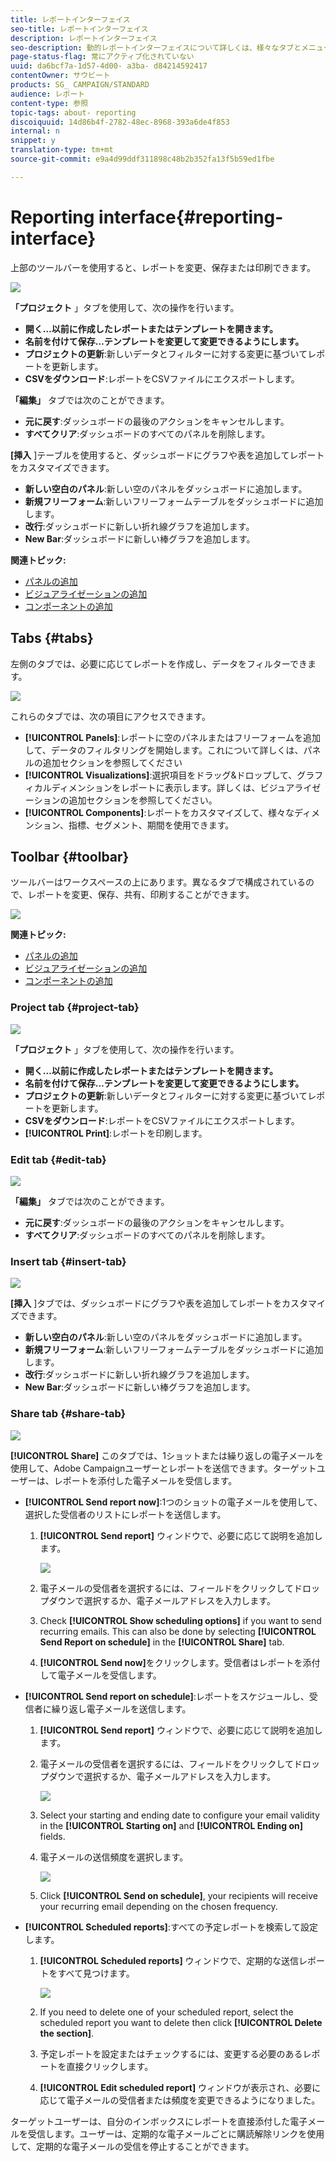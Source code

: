 ```yaml
---
title: レポートインターフェイス
seo-title: レポートインターフェイス
description: レポートインターフェイス
seo-description: 動的レポートインターフェイスについて詳しくは、様々なタブとメニューの操作方法を参照してください。
page-status-flag: 常にアクティブ化されていない
uuid: da6bcf7a-1d57-4d00- a3ba- d84214592417
contentOwner: サウビート
products: SG_ CAMPAIGN/STANDARD
audience: レポート
content-type: 参照
topic-tags: about- reporting
discoiquuid: 14d86b4f-2782-48ec-8968-393a6de4f853
internal: n
snippet: y
translation-type: tm+mt
source-git-commit: e9a4d99ddf311898c48b2b352fa13f5b59ed1fbe

---
```



# Reporting interface{#reporting-interface}

上部のツールバーを使用すると、レポートを変更、保存または印刷できます。

![](assets/dynamic_report_toolbar.png)

**「プロジェクト** 」タブを使用して、次の操作を行います。

* **開く…以前に作成したレポートまたはテンプレートを開きます。**
* **名前を付けて保存…テンプレートを変更して変更できるようにします。**
* **プロジェクトの更新**:新しいデータとフィルターに対する変更に基づいてレポートを更新します。
* **CSVをダウンロード**:レポートをCSVファイルにエクスポートします。

**「編集」** タブでは次のことができます。

* **元に戻す**:ダッシュボードの最後のアクションをキャンセルします。
* **すべてクリア**:ダッシュボードのすべてのパネルを削除します。

**[挿入** ]テーブルを使用すると、ダッシュボードにグラフや表を追加してレポートをカスタマイズできます。

* **新しい空白のパネル**:新しい空のパネルをダッシュボードに追加します。
* **新規フリーフォーム**:新しいフリーフォームテーブルをダッシュボードに追加します。
* **改行**:ダッシュボードに新しい折れ線グラフを追加します。
* **New Bar**:ダッシュボードに新しい棒グラフを追加します。

**関連トピック:**

* [パネルの追加](../../reporting/using/adding-panels.md)
* [ビジュアライゼーションの追加](../../reporting/using/adding-visualizations.md)
* [コンポーネントの追加](../../reporting/using/adding-components.md)

## Tabs {#tabs}

左側のタブでは、必要に応じてレポートを作成し、データをフィルターできます。

![](assets/dynamic_report_interface.png)

これらのタブでは、次の項目にアクセスできます。

* **[!UICONTROL Panels]**:レポートに空のパネルまたはフリーフォームを追加して、データのフィルタリングを開始します。これについて詳しくは、パネルの追加セクションを参照してください
* **[!UICONTROL Visualizations]**:選択項目をドラッグ&amp;ドロップして、グラフィカルディメンションをレポートに表示します。詳しくは、ビジュアライゼーションの追加セクションを参照してください。
* **[!UICONTROL Components]**:レポートをカスタマイズして、様々なディメンション、指標、セグメント、期間を使用できます。

## Toolbar {#toolbar}

ツールバーはワークスペースの上にあります。異なるタブで構成されているので、レポートを変更、保存、共有、印刷することができます。

![](assets/dynamic_report_toolbar.png)

**関連トピック:**

* [パネルの追加](../../reporting/using/adding-panels.md)
* [ビジュアライゼーションの追加](../../reporting/using/adding-visualizations.md)
* [コンポーネントの追加](../../reporting/using/adding-components.md)

### Project tab {#project-tab}

![](assets/tab_project.png)

**「プロジェクト** 」タブを使用して、次の操作を行います。

* **開く…以前に作成したレポートまたはテンプレートを開きます。**
* **名前を付けて保存…テンプレートを変更して変更できるようにします。**
* **プロジェクトの更新**:新しいデータとフィルターに対する変更に基づいてレポートを更新します。
* **CSVをダウンロード**:レポートをCSVファイルにエクスポートします。
* **[!UICONTROL Print]**:レポートを印刷します。

### Edit tab {#edit-tab}

![](assets/tab_edit.png)

**「編集」** タブでは次のことができます。

* **元に戻す**:ダッシュボードの最後のアクションをキャンセルします。
* **すべてクリア**:ダッシュボードのすべてのパネルを削除します。

### Insert tab {#insert-tab}

![](assets/tab_insert.png)

**[挿入** ]タブでは、ダッシュボードにグラフや表を追加してレポートをカスタマイズできます。

* **新しい空白のパネル**:新しい空のパネルをダッシュボードに追加します。
* **新規フリーフォーム**:新しいフリーフォームテーブルをダッシュボードに追加します。
* **改行**:ダッシュボードに新しい折れ線グラフを追加します。
* **New Bar**:ダッシュボードに新しい棒グラフを追加します。

### Share tab {#share-tab}

![](assets/tab_share_1.png)

**[!UICONTROL Share]** このタブでは、1ショットまたは繰り返しの電子メールを使用して、Adobe Campaignユーザーとレポートを送信できます。ターゲットユーザーは、レポートを添付した電子メールを受信します。

* **[!UICONTROL Send report now]**:1つのショットの電子メールを使用して、選択した受信者のリストにレポートを送信します。

   1. **[!UICONTROL Send report]** ウィンドウで、必要に応じて説明を追加します。

      ![](assets/tab_share_4.png)

   1. 電子メールの受信者を選択するには、フィールドをクリックしてドロップダウンで選択するか、電子メールアドレスを入力します。
   1. Check **[!UICONTROL Show scheduling options]** if you want to send recurring emails. This can also be done by selecting **[!UICONTROL Send Report on schedule]** in the **[!UICONTROL Share]** tab.
   1. **[!UICONTROL Send now]**&#x200B;をクリックします。受信者はレポートを添付して電子メールを受信します。

* **[!UICONTROL Send report on schedule]**:レポートをスケジュールし、受信者に繰り返し電子メールを送信します。

   1. **[!UICONTROL Send report]** ウィンドウで、必要に応じて説明を追加します。
   1. 電子メールの受信者を選択するには、フィールドをクリックしてドロップダウンで選択するか、電子メールアドレスを入力します。

      ![](assets/tab_share_5.png)

   1. Select your starting and ending date to configure your email validity in the **[!UICONTROL Starting on]** and **[!UICONTROL Ending on]** fields.
   1. 電子メールの送信頻度を選択します。

      ![](assets/tab_share_2.png)

   1. Click **[!UICONTROL Send on schedule]**, your recipients will receive your recurring email depending on the chosen frequency.

* **[!UICONTROL Scheduled reports]**:すべての予定レポートを検索して設定します。

   1. **[!UICONTROL Scheduled reports]** ウィンドウで、定期的な送信レポートをすべて見つけます。

      ![](assets/tab_share_3.png)

   1. If you need to delete one of your scheduled report, select the scheduled report you want to delete then click **[!UICONTROL Delete the section]**.
   1. 予定レポートを設定またはチェックするには、変更する必要のあるレポートを直接クリックします。
   1. **[!UICONTROL Edit scheduled report]** ウィンドウが表示され、必要に応じて電子メールの受信者または頻度を変更できるようになりました。

ターゲットユーザーは、自分のインボックスにレポートを直接添付した電子メールを受信します。ユーザーは、定期的な電子メールごとに購読解除リンクを使用して、定期的な電子メールの受信を停止することができます。

